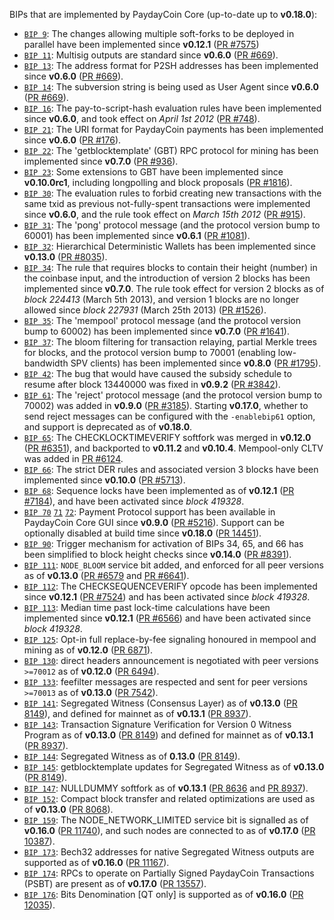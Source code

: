 BIPs that are implemented by PaydayCoin Core (up-to-date up to **v0.18.0**):

* [`BIP 9`](https://github.com/paydaycoin/bips/blob/master/bip-0009.mediawiki): The changes allowing multiple soft-forks to be deployed in parallel have been implemented since **v0.12.1**  ([PR #7575](https://github.com/paydaycoin/paydaycoin/pull/7575))
* [`BIP 11`](https://github.com/paydaycoin/bips/blob/master/bip-0011.mediawiki): Multisig outputs are standard since **v0.6.0** ([PR #669](https://github.com/paydaycoin/paydaycoin/pull/669)).
* [`BIP 13`](https://github.com/paydaycoin/bips/blob/master/bip-0013.mediawiki): The address format for P2SH addresses has been implemented since **v0.6.0** ([PR #669](https://github.com/paydaycoin/paydaycoin/pull/669)).
* [`BIP 14`](https://github.com/paydaycoin/bips/blob/master/bip-0014.mediawiki): The subversion string is being used as User Agent since **v0.6.0** ([PR #669](https://github.com/paydaycoin/paydaycoin/pull/669)).
* [`BIP 16`](https://github.com/paydaycoin/bips/blob/master/bip-0016.mediawiki): The pay-to-script-hash evaluation rules have been implemented since **v0.6.0**, and took effect on *April 1st 2012* ([PR #748](https://github.com/paydaycoin/paydaycoin/pull/748)).
* [`BIP 21`](https://github.com/paydaycoin/bips/blob/master/bip-0021.mediawiki): The URI format for PaydayCoin payments has been implemented since **v0.6.0** ([PR #176](https://github.com/paydaycoin/paydaycoin/pull/176)).
* [`BIP 22`](https://github.com/paydaycoin/bips/blob/master/bip-0022.mediawiki): The 'getblocktemplate' (GBT) RPC protocol for mining has been implemented since **v0.7.0** ([PR #936](https://github.com/paydaycoin/paydaycoin/pull/936)).
* [`BIP 23`](https://github.com/paydaycoin/bips/blob/master/bip-0023.mediawiki): Some extensions to GBT have been implemented since **v0.10.0rc1**, including longpolling and block proposals ([PR #1816](https://github.com/paydaycoin/paydaycoin/pull/1816)).
* [`BIP 30`](https://github.com/paydaycoin/bips/blob/master/bip-0030.mediawiki): The evaluation rules to forbid creating new transactions with the same txid as previous not-fully-spent transactions were implemented since **v0.6.0**, and the rule took effect on *March 15th 2012* ([PR #915](https://github.com/paydaycoin/paydaycoin/pull/915)).
* [`BIP 31`](https://github.com/paydaycoin/bips/blob/master/bip-0031.mediawiki): The 'pong' protocol message (and the protocol version bump to 60001) has been implemented since **v0.6.1** ([PR #1081](https://github.com/paydaycoin/paydaycoin/pull/1081)).
* [`BIP 32`](https://github.com/paydaycoin/bips/blob/master/bip-0032.mediawiki): Hierarchical Deterministic Wallets has been implemented since **v0.13.0** ([PR #8035](https://github.com/paydaycoin/paydaycoin/pull/8035)).
* [`BIP 34`](https://github.com/paydaycoin/bips/blob/master/bip-0034.mediawiki): The rule that requires blocks to contain their height (number) in the coinbase input, and the introduction of version 2 blocks has been implemented since **v0.7.0**. The rule took effect for version 2 blocks as of *block 224413* (March 5th 2013), and version 1 blocks are no longer allowed since *block 227931* (March 25th 2013) ([PR #1526](https://github.com/paydaycoin/paydaycoin/pull/1526)).
* [`BIP 35`](https://github.com/paydaycoin/bips/blob/master/bip-0035.mediawiki): The 'mempool' protocol message (and the protocol version bump to 60002) has been implemented since **v0.7.0** ([PR #1641](https://github.com/paydaycoin/paydaycoin/pull/1641)).
* [`BIP 37`](https://github.com/paydaycoin/bips/blob/master/bip-0037.mediawiki): The bloom filtering for transaction relaying, partial Merkle trees for blocks, and the protocol version bump to 70001 (enabling low-bandwidth SPV clients) has been implemented since **v0.8.0** ([PR #1795](https://github.com/paydaycoin/paydaycoin/pull/1795)).
* [`BIP 42`](https://github.com/paydaycoin/bips/blob/master/bip-0042.mediawiki): The bug that would have caused the subsidy schedule to resume after block 13440000 was fixed in **v0.9.2** ([PR #3842](https://github.com/paydaycoin/paydaycoin/pull/3842)).
* [`BIP 61`](https://github.com/paydaycoin/bips/blob/master/bip-0061.mediawiki): The 'reject' protocol message (and the protocol version bump to 70002) was added in **v0.9.0** ([PR #3185](https://github.com/paydaycoin/paydaycoin/pull/3185)). Starting **v0.17.0**, whether to send reject messages can be configured with the `-enablebip61` option, and support is deprecated as of **v0.18.0**.
* [`BIP 65`](https://github.com/paydaycoin/bips/blob/master/bip-0065.mediawiki): The CHECKLOCKTIMEVERIFY softfork was merged in **v0.12.0** ([PR #6351](https://github.com/paydaycoin/paydaycoin/pull/6351)), and backported to **v0.11.2** and **v0.10.4**. Mempool-only CLTV was added in [PR #6124](https://github.com/paydaycoin/paydaycoin/pull/6124).
* [`BIP 66`](https://github.com/paydaycoin/bips/blob/master/bip-0066.mediawiki): The strict DER rules and associated version 3 blocks have been implemented since **v0.10.0** ([PR #5713](https://github.com/paydaycoin/paydaycoin/pull/5713)).
* [`BIP 68`](https://github.com/paydaycoin/bips/blob/master/bip-0068.mediawiki): Sequence locks have been implemented as of **v0.12.1**  ([PR #7184](https://github.com/paydaycoin/paydaycoin/pull/7184)), and have been activated since *block 419328*.
* [`BIP 70`](https://github.com/paydaycoin/bips/blob/master/bip-0070.mediawiki) [`71`](https://github.com/paydaycoin/bips/blob/master/bip-0071.mediawiki) [`72`](https://github.com/paydaycoin/bips/blob/master/bip-0072.mediawiki): Payment Protocol support has been available in PaydayCoin Core GUI since **v0.9.0** ([PR #5216](https://github.com/paydaycoin/paydaycoin/pull/5216)). Support can be optionally disabled at build time since **v0.18.0** ([PR 14451](https://github.com/paydaycoin/paydaycoin/pull/14451)).
* [`BIP 90`](https://github.com/paydaycoin/bips/blob/master/bip-0090.mediawiki): Trigger mechanism for activation of BIPs 34, 65, and 66 has been simplified to block height checks since **v0.14.0** ([PR #8391](https://github.com/paydaycoin/paydaycoin/pull/8391)).
* [`BIP 111`](https://github.com/paydaycoin/bips/blob/master/bip-0111.mediawiki): `NODE_BLOOM` service bit added, and enforced for all peer versions as of **v0.13.0** ([PR #6579](https://github.com/paydaycoin/paydaycoin/pull/6579) and [PR #6641](https://github.com/paydaycoin/paydaycoin/pull/6641)).
* [`BIP 112`](https://github.com/paydaycoin/bips/blob/master/bip-0112.mediawiki): The CHECKSEQUENCEVERIFY opcode has been implemented since **v0.12.1** ([PR #7524](https://github.com/paydaycoin/paydaycoin/pull/7524)) and has been activated since *block 419328*.
* [`BIP 113`](https://github.com/paydaycoin/bips/blob/master/bip-0113.mediawiki): Median time past lock-time calculations have been implemented since **v0.12.1** ([PR #6566](https://github.com/paydaycoin/paydaycoin/pull/6566)) and have been activated since *block 419328*.
* [`BIP 125`](https://github.com/paydaycoin/bips/blob/master/bip-0125.mediawiki): Opt-in full replace-by-fee signaling honoured in mempool and mining as of **v0.12.0** ([PR 6871](https://github.com/paydaycoin/paydaycoin/pull/6871)).
* [`BIP 130`](https://github.com/paydaycoin/bips/blob/master/bip-0130.mediawiki): direct headers announcement is negotiated with peer versions `>=70012` as of **v0.12.0** ([PR 6494](https://github.com/paydaycoin/paydaycoin/pull/6494)).
* [`BIP 133`](https://github.com/paydaycoin/bips/blob/master/bip-0133.mediawiki): feefilter messages are respected and sent for peer versions `>=70013` as of **v0.13.0** ([PR 7542](https://github.com/paydaycoin/paydaycoin/pull/7542)).
* [`BIP 141`](https://github.com/paydaycoin/bips/blob/master/bip-0141.mediawiki): Segregated Witness (Consensus Layer) as of **v0.13.0** ([PR 8149](https://github.com/paydaycoin/paydaycoin/pull/8149)), and defined for mainnet as of **v0.13.1** ([PR 8937](https://github.com/paydaycoin/paydaycoin/pull/8937)).
* [`BIP 143`](https://github.com/paydaycoin/bips/blob/master/bip-0143.mediawiki): Transaction Signature Verification for Version 0 Witness Program as of **v0.13.0** ([PR 8149](https://github.com/paydaycoin/paydaycoin/pull/8149)) and defined for mainnet as of **v0.13.1** ([PR 8937](https://github.com/paydaycoin/paydaycoin/pull/8937)).
* [`BIP 144`](https://github.com/paydaycoin/bips/blob/master/bip-0144.mediawiki): Segregated Witness as of **0.13.0** ([PR 8149](https://github.com/paydaycoin/paydaycoin/pull/8149)).
* [`BIP 145`](https://github.com/paydaycoin/bips/blob/master/bip-0145.mediawiki): getblocktemplate updates for Segregated Witness as of **v0.13.0** ([PR 8149](https://github.com/paydaycoin/paydaycoin/pull/8149)).
* [`BIP 147`](https://github.com/paydaycoin/bips/blob/master/bip-0147.mediawiki): NULLDUMMY softfork as of **v0.13.1** ([PR 8636](https://github.com/paydaycoin/paydaycoin/pull/8636) and [PR 8937](https://github.com/paydaycoin/paydaycoin/pull/8937)).
* [`BIP 152`](https://github.com/paydaycoin/bips/blob/master/bip-0152.mediawiki): Compact block transfer and related optimizations are used as of **v0.13.0** ([PR 8068](https://github.com/paydaycoin/paydaycoin/pull/8068)).
* [`BIP 159`](https://github.com/paydaycoin/bips/blob/master/bip-0159.mediawiki): The NODE_NETWORK_LIMITED service bit is signalled as of **v0.16.0** ([PR 11740](https://github.com/paydaycoin/paydaycoin/pull/11740)), and such nodes are connected to as of **v0.17.0** ([PR 10387](https://github.com/paydaycoin/paydaycoin/pull/10387)).
* [`BIP 173`](https://github.com/paydaycoin/bips/blob/master/bip-0173.mediawiki): Bech32 addresses for native Segregated Witness outputs are supported as of **v0.16.0** ([PR 11167](https://github.com/paydaycoin/paydaycoin/pull/11167)).
* [`BIP 174`](https://github.com/paydaycoin/bips/blob/master/bip-0174.mediawiki): RPCs to operate on Partially Signed PaydayCoin Transactions (PSBT) are present as of **v0.17.0** ([PR 13557](https://github.com/paydaycoin/paydaycoin/pull/13557)).
* [`BIP 176`](https://github.com/paydaycoin/bips/blob/master/bip-0176.mediawiki): Bits Denomination [QT only] is supported as of **v0.16.0** ([PR 12035](https://github.com/paydaycoin/paydaycoin/pull/12035)).
